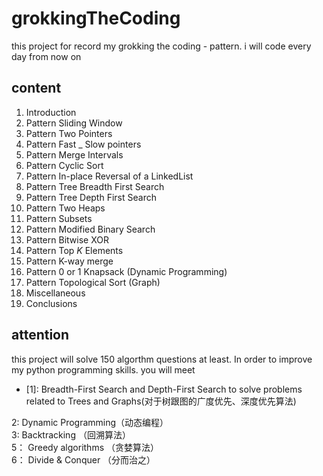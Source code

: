 # grokkingTheCoding
this project for record my grokking the coding - pattern. i will code every day from now on
## content
1. Introduction
2. Pattern Sliding Window
3. Pattern Two Pointers
4. Pattern Fast _ Slow pointers
5. Pattern Merge Intervals
6. Pattern Cyclic Sort
7. Pattern In-place Reversal of a LinkedList
8. Pattern Tree Breadth First Search
9. Pattern Tree Depth First Search
10. Pattern Two Heaps
11. Pattern Subsets
12. Pattern Modified Binary Search
13. Pattern Bitwise XOR
14. Pattern Top _K_ Elements
15. Pattern K-way merge
16. Pattern  0 or 1 Knapsack (Dynamic Programming)
17. Pattern Topological Sort (Graph)
18. Miscellaneous
19. Conclusions
## attention
this project will solve 150 algorthm questions at least. In order to improve my python programming skills. you will meet <br>

- [1]:  Breadth-First Search and Depth-First Search to solve problems related to Trees and Graphs(对于树跟图的广度优先、深度优先算法)<br>

2:  Dynamic Programming（动态编程）<br>
3: Backtracking （回溯算法）<br>
5： Greedy algorithms （贪婪算法）<br>
6： Divide & Conquer （分而治之）<br>
